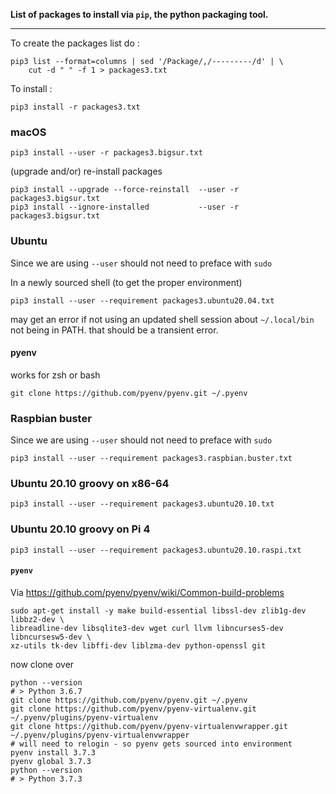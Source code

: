 **List of packages to install via `pip`, the python packaging tool.**

---

To create the packages list do :

```
pip3 list --format=columns | sed '/Package/,/---------/d' | \
    cut -d " " -f 1 > packages3.txt
```

To install :

```
pip3 install -r packages3.txt
```

### macOS


```shell
pip3 install --user -r packages3.bigsur.txt
```

(upgrade and/or) re-install packages

```shell
pip3 install --upgrade --force-reinstall  --user -r packages3.bigsur.txt
pip3 install --ignore-installed           --user -r packages3.bigsur.txt
```

### Ubuntu

Since we are using `--user` should not need to preface with `sudo`

In a newly sourced shell (to get the proper environment)

```shell
pip3 install --user --requirement packages3.ubuntu20.04.txt
```

may get an error if not using an updated shell session about `~/.local/bin` not being in PATH. that should be a transient error.

#### pyenv

works for zsh or bash

```
git clone https://github.com/pyenv/pyenv.git ~/.pyenv
```


### Raspbian buster

Since we are using `--user` should not need to preface with `sudo`

```shell
pip3 install --user --requirement packages3.raspbian.buster.txt
```

### Ubuntu 20.10 groovy on x86-64

```shell
pip3 install --user --requirement packages3.ubuntu20.10.txt
```

### Ubuntu 20.10 groovy on Pi 4

```shell
pip3 install --user --requirement packages3.ubuntu20.10.raspi.txt
```


#### `pyenv`

Via https://github.com/pyenv/pyenv/wiki/Common-build-problems

```
sudo apt-get install -y make build-essential libssl-dev zlib1g-dev libbz2-dev \
libreadline-dev libsqlite3-dev wget curl llvm libncurses5-dev libncursesw5-dev \
xz-utils tk-dev libffi-dev liblzma-dev python-openssl git
```

now clone over

```
python --version
# > Python 3.6.7
git clone https://github.com/pyenv/pyenv.git ~/.pyenv
git clone https://github.com/pyenv/pyenv-virtualenv.git ~/.pyenv/plugins/pyenv-virtualenv
git clone https://github.com/pyenv/pyenv-virtualenvwrapper.git ~/.pyenv/plugins/pyenv-virtualenvwrapper
# will need to relogin - so pyenv gets sourced into environment
pyenv install 3.7.3
pyenv global 3.7.3
python --version
# > Python 3.7.3
```
